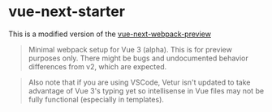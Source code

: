 # vue-next-starter

This is a modified version of the [vue-next-webpack-preview](https://github.com/vuejs/vue-next-webpack-preview)

> Minimal webpack setup for Vue 3 (alpha). This is for preview purposes only. There might be bugs and undocumented behavior differences from v2, which are expected.

> Also note that if you are using VSCode, Vetur isn't updated to take advantage of Vue 3's typing yet so intellisense in Vue files may not be fully functional (especially in templates).
